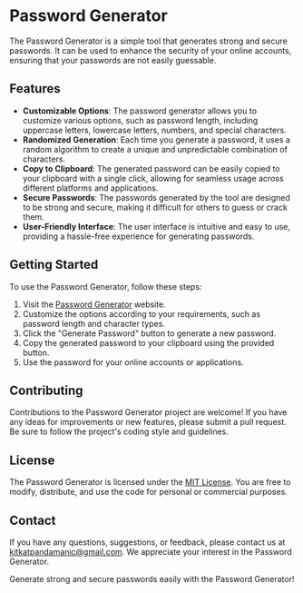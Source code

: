 # Password Generator

The Password Generator is a simple tool that generates strong and secure passwords. It can be used to enhance the security of your online accounts, ensuring that your passwords are not easily guessable.

## Features

- **Customizable Options**: The password generator allows you to customize various options, such as password length, including uppercase letters, lowercase letters, numbers, and special characters.
- **Randomized Generation**: Each time you generate a password, it uses a random algorithm to create a unique and unpredictable combination of characters.
- **Copy to Clipboard**: The generated password can be easily copied to your clipboard with a single click, allowing for seamless usage across different platforms and applications.
- **Secure Passwords**: The passwords generated by the tool are designed to be strong and secure, making it difficult for others to guess or crack them.
- **User-Friendly Interface**: The user interface is intuitive and easy to use, providing a hassle-free experience for generating passwords.

## Getting Started

To use the Password Generator, follow these steps:

1. Visit the [Password Generator](https://example.com) website.
2. Customize the options according to your requirements, such as password length and character types.
3. Click the "Generate Password" button to generate a new password.
4. Copy the generated password to your clipboard using the provided button.
5. Use the password for your online accounts or applications.

## Contributing

Contributions to the Password Generator project are welcome! If you have any ideas for improvements or new features, please submit a pull request. Be sure to follow the project's coding style and guidelines.

## License

The Password Generator is licensed under the [MIT License](https://opensource.org/licenses/MIT). You are free to modify, distribute, and use the code for personal or commercial purposes.

## Contact

If you have any questions, suggestions, or feedback, please contact us at kitkatpandamanic@gmail.com. We appreciate your interest in the Password Generator.

Generate strong and secure passwords easily with the Password Generator!
